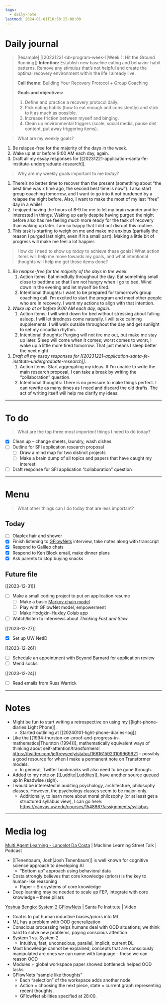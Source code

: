 ```yaml
---
tags:
  - daily-note
lastmod: 2024-01-01T16:50:25-08:00
---
```

# Daily journal

>[!example] [[20231231-bb-program-week-1|Week 1: Hit the Ground Running]]
>**Intention:** Establish new baseline eating and behavior habit patterns. Remove any stimulus that’s not helpful and create the optimal recovery environment within the life I already live.
>
>**Call theme:** Building Your Recovery Protocol + Group Coaching
>
>**Goals and objectives:**
>1. Define and practice a recovery protocol daily.
>2. Pick eating habits (how to eat enough and consistently) and stick to it as much as possible.
>3. Increase friction between myself and binging.
>4. Clean up environmental triggers (scale, social media, pause diet content, put away triggering items).

> What are my weekly goals?

1. Be relapse-free for the majority of the days in the week.
2. Wake up at or before 9:00 AM each day, again.
3. Draft all my essay responses for [[20231221-application-santa-fe-institute-undergraduate-research]].

> Why are my weekly goals important to me *today*?

1. There’s no better time to recover than the present (something about “the best time was x time ago, the second best time is now”). I also start group coaching tomorrow, and I want to go into it not burdened by a relapse the night before. Also, I want to make the most of my last “free” day in a while!
2. I enjoyed having the hours of 8-9 for me to let my brain wander and be interested in things. Waking up early despite having purged the night before also has me feeling *much* more ready for the task of recovery than waking up later. I am so happy that I did not disrupt this routine.
3. This task is starting to weigh on me and make me anxious (partially the reason I purged last night, even if it a small part). Making a little bit of progress will make me feel a lot happier.

> How do I need to show up *today* to achieve these goals? What action items will help me move towards my goals, and what intentional thoughts will help me get those items done?

1. *Be relapse-free for the majority of the days in the week.*
	1. Action items: Eat mindfully throughout the day. Eat something small close to bedtime so that I am not hungry when I go to bed. Wind down in the evening and let myself be tired.
	2. Intentional thoughts: I want to be prepared for tomorrow’s group coaching call. I’m excited to start the program and meet other people who are in recovery. I want my actions to align with that intention.
2. *Wake up at or before 9:00 AM each day, again.*
	1. Action items: I will wind down for bed without stressing about falling asleep. I will let tiredness come naturally. I will take calming supplements. I will walk outside throughout the day and get sunlight to set my circadian rhythm.
	2. Intentional thoughts: Purging will not tire me out, but make me stay up later. Sleep will come when it comes; worst comes to worst, I wake up a little more tired tomorrow. That just means I sleep better the next night.
3. *Draft all my essay responses for [[20231221-application-santa-fe-institute-undergraduate-research]].*
	1. Action items: Start aggregating my ideas. If I’m unable to write the main research proposal, I can take a break by writing the “collaboration” question.
	2. Intentional thoughts: There is no pressure to make things perfect. I can rewrite as many times as I need and discard the old drafts. The act of writing itself will help me clarify my ideas.

---
# To do

> What are the top three *most important* things I need to do today?

- [x] Clean up – change sheets, laundry, wash dishes
- [ ] Outline for SFI application research proposal
	- [ ] Draw a mind map for two distinct projects
	- [ ] Make a brain dump of all topics and papers that have caught my interest
- [ ] Draft response for SFI application “collaboration” question

----
# Menu

> What other things can I do today that are less important?
## Today

- [ ] Olaplex hair and shower
- [x] Finish listening to [GFlowNets](https://www.youtube.com/watch?v=M49TMqK5uCE) interview, take notes along with transcript
- [x] Respond to Galileo chats
- [x] Respond to Ken Block email, make dinner plans
- [x] Ask parents to stop buying snacks

## Future file

[[2023-12-31]]
- [ ] Make a small coding project to put on application resume
	- [ ] Make a basic [Markov chain model](https://builtin.com/machine-learning/markov-chain)
	- [ ] Play with GFlowNet model, empowerment
	- [ ] Make Hodgkin-Huxley Colab app
- [ ] Watch/listen to interviews about *Thinking Fast and Slow*

[[2023-12-27]]
- [x] Set up UW NetID

[[2023-12-26]]
- [ ] Schedule an appointment with Beyond Barnard for application review
- [ ] Mend socks

[[2023-12-24]]
- [ ] Read emails from Russ Warrick

---
# Notes

- Might be fun to start writing a retrospective on using my [[light-phone-diaries|Light Phone]].
	- Started outlining at [[20240101-light-phone-diaries-log]]
- Like the [[1994-thurston-on-proof-and-progress-in-mathematics|Thurston (1994)]], mathematically equivalent ways of thinking about self-attention/transformers! https://twitter.com/jeffreyseely/status/1661615923109969921 – possibly a good resource for when I make a permanent note on Transformer models.
	- In general, Twitter bookmarks will also need to be gone through.
- Added to my note on [[Luddite|Luddites]], have another source queued up in Readwise (sigh).
- I would be interested in auditing psychology, architecture, philosophy classes. However, the psychology classes seem to be major-only.
	- Additionally, to learn more about moral philosophy (or at least get a structured syllabus view), I can go here: https://canvas.uw.edu/courses/1548867/assignments/syllabus

---
# Media log

[Multi Agent Learning - Lancelot Da Costa](https://youtu.be/qxEfcrmTWO4?si=WKC1rKm3TeMrbP9l) | Machine Learning Street Talk | Podcast
- [[Tenenbaum, Josh|Josh Tenenbaum]] is well known for cognitive science approach to developing AI
	- “Bottom up” approach using behavioral data
- Costa strongly believes that core knowledge (priors) is the key to human-like reasoning
	- Paper – Six systems of core knowledge
- Deep learning may be needed to scale up FEP, integrate with core knowledge – three pillars

[Yoshua Bengio: System 2 GFlowNets](https://www.youtube.com/watch?v=Q1fw75InQZE&t=4s) | Santa Fe Institute | Video
- Goal is to put human inductive biases/priors into ML
- ML has a problem with OOD generalization
- Conscious processing helps humans deal with OOD situations; we think hard to solve new problems, paying conscious attention
- System 1 vs. System 2
	- Intuitive, fast, unconscious, parallel, implicit, current DL
- Most knowledge cannot be explained; concepts that are consciously manipulated are ones we can name with language – these we can reason OOD
- Modules + global workspace paper showed bottleneck helped OOD tasks
- GFlowNets “sample like thoughts”
	- Each “selection” of the workspace adds another node
	- Action = choosing the next piece, state = current graph representing recent thoughts.
	- GFlowNet abilities specified at 28:00.